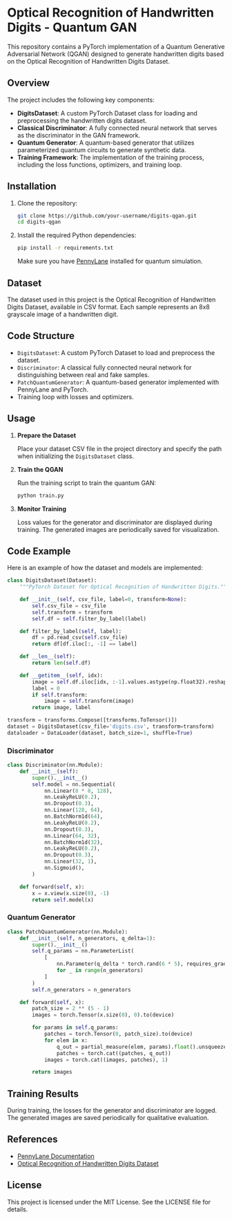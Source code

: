 # Optical Recognition of Handwritten Digits - Quantum GAN

This repository contains a PyTorch implementation of a Quantum Generative Adversarial Network (QGAN) designed to generate handwritten digits based on the Optical Recognition of Handwritten Digits Dataset.

## Overview

The project includes the following key components:

- **DigitsDataset**: A custom PyTorch Dataset class for loading and preprocessing the handwritten digits dataset.
- **Classical Discriminator**: A fully connected neural network that serves as the discriminator in the GAN framework.
- **Quantum Generator**: A quantum-based generator that utilizes parameterized quantum circuits to generate synthetic data.
- **Training Framework**: The implementation of the training process, including the loss functions, optimizers, and training loop.

## Installation

1. Clone the repository:
   ```bash
   git clone https://github.com/your-username/digits-qgan.git
   cd digits-qgan
   ```

2. Install the required Python dependencies:
   ```bash
   pip install -r requirements.txt
   ```

   Make sure you have [PennyLane](https://pennylane.ai/) installed for quantum simulation.

## Dataset

The dataset used in this project is the Optical Recognition of Handwritten Digits Dataset, available in CSV format. Each sample represents an 8x8 grayscale image of a handwritten digit.

## Code Structure

- `DigitsDataset`: A custom PyTorch Dataset to load and preprocess the dataset.
- `Discriminator`: A classical fully connected neural network for distinguishing between real and fake samples.
- `PatchQuantumGenerator`: A quantum-based generator implemented with PennyLane and PyTorch.
- Training loop with losses and optimizers.

## Usage

1. **Prepare the Dataset**

   Place your dataset CSV file in the project directory and specify the path when initializing the `DigitsDataset` class.

2. **Train the QGAN**

   Run the training script to train the quantum GAN:
   ```bash
   python train.py
   ```

3. **Monitor Training**

   Loss values for the generator and discriminator are displayed during training. The generated images are periodically saved for visualization.

## Code Example

Here is an example of how the dataset and models are implemented:

```python
class DigitsDataset(Dataset):
    """PyTorch Dataset for Optical Recognition of Handwritten Digits."""

    def __init__(self, csv_file, label=0, transform=None):
        self.csv_file = csv_file
        self.transform = transform
        self.df = self.filter_by_label(label)

    def filter_by_label(self, label):
        df = pd.read_csv(self.csv_file)
        return df[df.iloc[:, -1] == label]

    def __len__(self):
        return len(self.df)

    def __getitem__(self, idx):
        image = self.df.iloc[idx, :-1].values.astype(np.float32).reshape(8, 8) / 16
        label = 0
        if self.transform:
            image = self.transform(image)
        return image, label

transform = transforms.Compose([transforms.ToTensor()])
dataset = DigitsDataset(csv_file='digits.csv', transform=transform)
dataloader = DataLoader(dataset, batch_size=1, shuffle=True)
```

### Discriminator

```python
class Discriminator(nn.Module):
    def __init__(self):
        super().__init__()
        self.model = nn.Sequential(
            nn.Linear(8 * 8, 128),
            nn.LeakyReLU(0.2),
            nn.Dropout(0.3),
            nn.Linear(128, 64),
            nn.BatchNorm1d(64),
            nn.LeakyReLU(0.2),
            nn.Dropout(0.3),
            nn.Linear(64, 32),
            nn.BatchNorm1d(32),
            nn.LeakyReLU(0.2),
            nn.Dropout(0.3),
            nn.Linear(32, 1),
            nn.Sigmoid(),
        )

    def forward(self, x):
        x = x.view(x.size(0), -1)
        return self.model(x)
```

### Quantum Generator

```python
class PatchQuantumGenerator(nn.Module):
    def __init__(self, n_generators, q_delta=1):
        super().__init__()
        self.q_params = nn.ParameterList(
            [
                nn.Parameter(q_delta * torch.rand(6 * 5), requires_grad=True)
                for _ in range(n_generators)
            ]
        )
        self.n_generators = n_generators

    def forward(self, x):
        patch_size = 2 ** (5 - 1)
        images = torch.Tensor(x.size(0), 0).to(device)

        for params in self.q_params:
            patches = torch.Tensor(0, patch_size).to(device)
            for elem in x:
                q_out = partial_measure(elem, params).float().unsqueeze(0)
                patches = torch.cat((patches, q_out))
            images = torch.cat((images, patches), 1)

        return images
```

## Training Results

During training, the losses for the generator and discriminator are logged. The generated images are saved periodically for qualitative evaluation.

## References

- [PennyLane Documentation](https://pennylane.ai/documentation)
- [Optical Recognition of Handwritten Digits Dataset](https://archive.ics.uci.edu/ml/datasets/Optical+Recognition+of+Handwritten+Digits)

## License

This project is licensed under the MIT License. See the LICENSE file for details.

